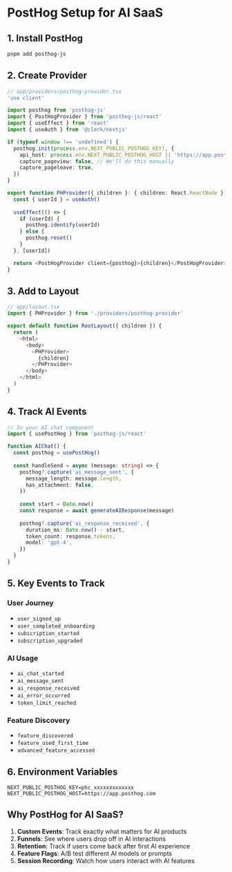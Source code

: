 # PostHog Setup for AI SaaS

## 1. Install PostHog

```bash
pnpm add posthog-js
```

## 2. Create Provider

```typescript
// app/providers/posthog-provider.tsx
'use client'

import posthog from 'posthog-js'
import { PostHogProvider } from 'posthog-js/react'
import { useEffect } from 'react'
import { useAuth } from '@clerk/nextjs'

if (typeof window !== 'undefined') {
  posthog.init(process.env.NEXT_PUBLIC_POSTHOG_KEY!, {
    api_host: process.env.NEXT_PUBLIC_POSTHOG_HOST || 'https://app.posthog.com',
    capture_pageview: false, // We'll do this manually
    capture_pageleave: true,
  })
}

export function PHProvider({ children }: { children: React.ReactNode }) {
  const { userId } = useAuth()
  
  useEffect(() => {
    if (userId) {
      posthog.identify(userId)
    } else {
      posthog.reset()
    }
  }, [userId])

  return <PostHogProvider client={posthog}>{children}</PostHogProvider>
}
```

## 3. Add to Layout

```typescript
// app/layout.tsx
import { PHProvider } from './providers/posthog-provider'

export default function RootLayout({ children }) {
  return (
    <html>
      <body>
        <PHProvider>
          {children}
        </PHProvider>
      </body>
    </html>
  )
}
```

## 4. Track AI Events

```typescript
// In your AI chat component
import { usePostHog } from 'posthog-js/react'

function AIChat() {
  const posthog = usePostHog()
  
  const handleSend = async (message: string) => {
    posthog?.capture('ai_message_sent', {
      message_length: message.length,
      has_attachment: false,
    })
    
    const start = Date.now()
    const response = await generateAIResponse(message)
    
    posthog?.capture('ai_response_received', {
      duration_ms: Date.now() - start,
      token_count: response.tokens,
      model: 'gpt-4',
    })
  }
}
```

## 5. Key Events to Track

### User Journey
- `user_signed_up`
- `user_completed_onboarding`
- `subscription_started`
- `subscription_upgraded`

### AI Usage
- `ai_chat_started`
- `ai_message_sent`
- `ai_response_received`
- `ai_error_occurred`
- `token_limit_reached`

### Feature Discovery
- `feature_discovered`
- `feature_used_first_time`
- `advanced_feature_accessed`

## 6. Environment Variables

```env
NEXT_PUBLIC_POSTHOG_KEY=phc_xxxxxxxxxxxxx
NEXT_PUBLIC_POSTHOG_HOST=https://app.posthog.com
```

## Why PostHog for AI SaaS?

1. **Custom Events**: Track exactly what matters for AI products
2. **Funnels**: See where users drop off in AI interactions
3. **Retention**: Track if users come back after first AI experience
4. **Feature Flags**: A/B test different AI models or prompts
5. **Session Recording**: Watch how users interact with AI features